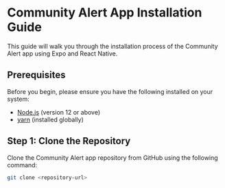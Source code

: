 # Community Alert App Installation Guide

This guide will walk you through the installation process of the Community Alert app using Expo and React Native.

## Prerequisites

Before you begin, please ensure you have the following installed on your system:

- [Node.js](https://nodejs.org/) (version 12 or above)
- [yarn](https://classic.yarnpkg.com/en/docs/getting-started) (installed globally)

## Step 1: Clone the Repository

Clone the Community Alert app repository from GitHub using the following command:

```bash
git clone <repository-url>
```
